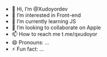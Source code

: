 - 👋 Hi, I’m @Xudoyordev
- 👀 I’m interested in Front-end
- 🌱 I’m currently learning JS
- 💞️ I’m looking to collaborate on Apple
- 📫 How to reach me t.me/qxudoyor
- 😄 Pronouns: ...
- ⚡ Fun fact: ...

<!---
Xudoyordev/Xudoyordev is a ✨ special ✨ repository because its `README.md` (this file) appears on your GitHub profile.
You can click the Preview link to take a look at your changes.
--->
